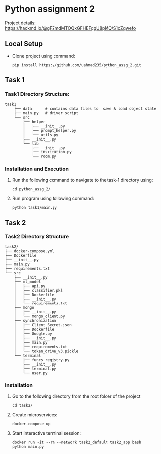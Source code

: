 # Python assignment 2

Project details:
https://hackmd.io/@gFZmdMTOQxGFHEFqqU8pMQ/S1cZqwefo

## Local Setup

* Clone project using command:
   
   ```
   pip install https://github.com/uahmad235/python_assg_2.git
   ```
  

## Task 1

### Task1 Directory Structure:
```
task1
    ├── data      # contains data files to  save & load object state
    ├── main.py   # driver script
    └── src
        ├── helper
        │   ├── __init__.py
        │   ├── prompt_helper.py
        │   └── utils.py
        ├── __init__.py
        └── lib
            ├── __init__.py
            ├── institution.py
            └── room.py
```

### Installation and Execution

1. Run the following command to navigate to the task-1 directory using:

   ```shell
   cd python_assg_2/ 
   ```

2. Run program using following command:

   ```shell
   python task1/main.py
   ```

## Task 2

### Task2 Directory Structure
```
task2/
├── docker-compose.yml
├── Dockerfile
├── __init__.py
├── main.py
├── requirements.txt
└── src
    ├── __init__.py
    ├── ml_model
    │   ├── api.py
    │   ├── classifier.pkl
    │   ├── Dockerfile
    │   ├── __init__.py
    │   └── requirements.txt
    ├── mongo
    │   ├── __init__.py
    │   └── mongo_client.py
    ├── synchronization
    │   ├── Client_Secret.json
    │   ├── Dockerfile
    │   ├── Google.py
    │   ├── __init__.py
    │   ├── main.py
    │   ├── requirements.txt
    │   └── token_drive_v3.pickle
    └── terminal
        ├── funcs_registry.py
        ├── __init__.py
        ├── terminal.py
        └── user.py
```

### Installation

1. Go to the following directory from the root folder of the project

   ```shell
   cd task2/
   ```

2. Create microservices:

   ```shell
   docker-compose up
   ```

3. Start interactive terminal session:

   ```shell
   docker run -it --rm --network task2_default task2_app bash
   python main.py
   ```
